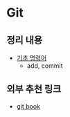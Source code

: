 # Git

## 정리 내용

* [기초 명령어](./01_Git_기초.md)
  * add, commit



## 외부 추천 링크

* [git book]([https://git-scm.com/book/ko/v2/%EC%8B%9C%EC%9E%91%ED%95%98%EA%B8%B0-%EB%B2%84%EC%A0%84-%EA%B4%80%EB%A6%AC%EB%9E%80%3F](https://git-scm.com/book/ko/v2/시작하기-버전-관리란%3F))